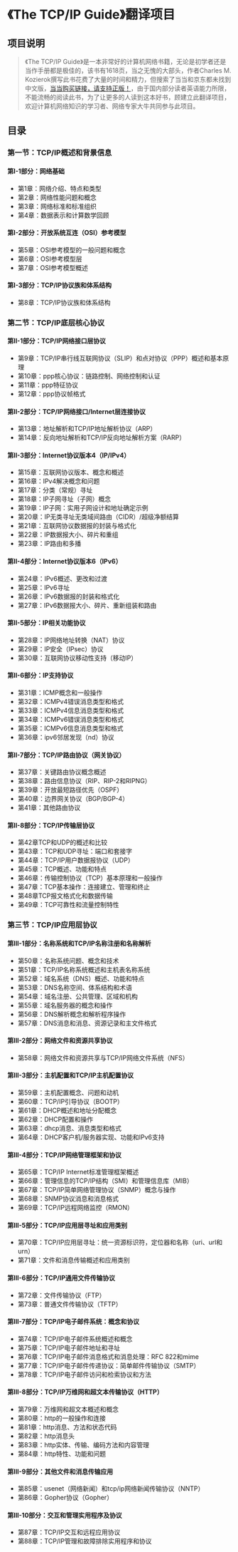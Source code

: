 # 《The TCP/IP Guide》翻译项目

## 项目说明

> 《The TCP/IP Guide》是一本非常好的计算机网络书籍，无论是初学者还是当作手册都是极佳的，该书有1618页，当之无愧的大部头，作者Charles M. Kozierok撰写此书花费了大量的时间和精力，但搜索了当当和京东都未找到中文版，[当当购买链接，请支持正版！](http://product.dangdang.com/27551458.html)，由于国内部分读者英语能力所限，不能流畅的阅读此书，为了让更多的人读到这本好书，顾建立此翻译项目，欢迎计算机网络知识的学习者、网络专家大牛共同参与此项目。

## 目录

### 第一节：TCP/IP概述和背景信息

#### 第I-1部分：网络基础
- 第1章：网络介绍、特点和类型
- 第2章：网络性能问题和概念
- 第3章：网络标准和标准组织
- 第4章：数据表示和计算数学回顾

#### 第I-2部分：开放系统互连（OSI）参考模型
- 第5章：OSI参考模型的一般问题和概念
- 第6章：OSI参考模型层
- 第7章：OSI参考模型概述

#### 第I-3部分：TCP/IP协议族和体系结构
- 第8章：TCP/IP协议族和体系结构

### 第二节：TCP/IP底层核心协议

#### 第II-1部分：TCP/IP网络接口层协议
- 第9章：TCP/IP串行线互联网协议（SLIP）和点对协议（PPP）概述和基本原理
- 第10章：ppp核心协议：链路控制、网络控制和认证
- 第11章：ppp特征协议
- 第12章：ppp协议帧格式

#### 第II-2部分：TCP/IP网络接口/Internet层连接协议
- 第13章：地址解析和TCP/IP地址解析协议（ARP）
- 第14章：反向地址解析和TCP/IP反向地址解析方案（RARP）

#### 第II-3部分：Internet协议版本4（IP/IPv4）
- 第15章：互联网协议版本、概念和概述
- 第16章：IPv4解决概念和问题
- 第17章：分类（常规）寻址
- 第18章：IP子网寻址（子网）概念
- 第19章：IP子网：实用子网设计和地址确定示例
- 第20章：IP无类寻址无类域间路由（CIDR）/超级净额结算
- 第21章：互联网协议数据报的封装与格式化
- 第22章：IP数据报大小、碎片和重组
- 第23章：IP路由和多播

#### 第II-4部分：Internet协议版本6（IPv6）
- 第24章：IPv6概述、更改和过渡
- 第25章：IPv6寻址
- 第26章：IPv6数据报的封装和格式化
- 第27章：IPv6数据报大小、碎片、重新组装和路由

#### 第II-5部分：IP相关功能协议
- 第28章：IP网络地址转换（NAT）协议
- 第29章：IP安全（IPsec）协议
- 第30章：互联网协议移动性支持（移动IP）

#### 第II-6部分：IP支持协议
- 第31章：ICMP概念和一般操作
- 第32章：ICMPv4错误消息类型和格式
- 第33章：ICMPv4信息消息类型和格式
- 第34章：ICMPv6错误消息类型和格式
- 第35章：ICMPv6信息消息类型和格式
- 第36章：ipv6邻居发现（nd）协议

#### 第II-7部分：TCP/IP路由协议（网关协议）
- 第37章：关键路由协议概念概述
- 第38章：路由信息协议（RIP、RIP-2和RIPNG）
- 第39章：开放最短路径优先（OSPF）
- 第40章：边界网关协议（BGP/BGP-4）
- 第41章：其他路由协议

#### 第II-8部分：TCP/IP传输层协议
- 第42章TCP和UDP的概述和比较
- 第43章：TCP和UDP寻址：端口和套接字
- 第44章：TCP/IP用户数据报协议（UDP）
- 第45章：TCP概述、功能和特点
- 第46章：传输控制协议（TCP）基本原理和一般操作
- 第47章：TCP基本操作：连接建立、管理和终止
- 第48章TCP报文格式化和数据传输
- 第49章：TCP可靠性和流量控制特性

### 第三节：TCP/IP应用层协议

#### 第III-1部分：名称系统和TCP/IP名称注册和名称解析
- 第50章：名称系统问题、概念和技术
- 第51章：TCP/IP名称系统概述和主机表名称系统
- 第52章：域名系统（DNS）概述、功能和特点
- 第53章：DNS名称空间、体系结构和术语
- 第54章：域名注册、公共管理、区域和机构
- 第55章：域名服务器的概念和操作
- 第56章：DNS解析概念和解析程序操作
- 第57章：DNS消息和消息、资源记录和主文件格式

#### 第III-2部分：网络文件和资源共享协议
- 第58章：网络文件和资源共享与TCP/IP网络文件系统（NFS）

#### 第III-3部分：主机配置和TCP/IP主机配置协议
- 第59章：主机配置概念、问题和动机
- 第60章：TCP/IP引导协议（BOOTP）
- 第61章：DHCP概述和地址分配概念
- 第62章：DHCP配置和操作
- 第63章：dhcp消息、消息类型和格式
- 第64章：DHCP客户机/服务器实现、功能和IPv6支持

#### 第III-4部分：TCP/IP网络管理框架和协议
- 第65章：TCP/IP Internet标准管理框架概述
- 第66章：管理信息的TCP/IP结构（SMI）和管理信息库（MIB）
- 第67章：TCP/IP简单网络管理协议（SNMP）概念与操作
- 第68章：SNMP协议消息和消息格式
- 第69章：TCP/IP远程网络监控（RMON）

#### 第III-5部分：TCP/IP应用层寻址和应用类别
- 第70章：TCP/IP应用层寻址：统一资源标识符，定位器和名称（uri、url和urn）
- 第71章：文件和消息传输概述和应用类别

#### 第III-6部分：TCP/IP通用文件传输协议
- 第72章：文件传输协议（FTP）
- 第73章：普通文件传输协议（TFTP）

#### 第III-7部分：TCP/IP电子邮件系统：概念和协议
- 第74章：TCP/IP电子邮件系统概述和概念
- 第75章：TCP/IP电子邮件地址和寻址
- 第76章：TCP/IP电子邮件消息格式和消息处理：RFC 822和mime
- 第77章：TCP/IP电子邮件传递协议：简单邮件传输协议（SMTP）
- 第78章：TCP/IP电子邮件访问和检索协议和方法

#### 第III-8部分：TCP/IP万维网和超文本传输协议（HTTP）
- 第79章：万维网和超文本概述和概念
- 第80章：http的一般操作和连接
- 第81章：http消息、方法和状态代码
- 第82章：http消息头
- 第83章：http实体、传输、编码方法和内容管理
- 第84章：http特性、功能和问题

#### 第III-9部分：其他文件和消息传输应用
- 第85章：usenet（网络新闻）和tcp/ip网络新闻传输协议（NNTP）
- 第86章：Gopher协议（Gopher）

#### 第III-10部分：交互和管理实用程序及协议
- 第87章：TCP/IP交互和远程应用协议
- 第88章：TCP/IP管理和故障排除实用程序和协议
